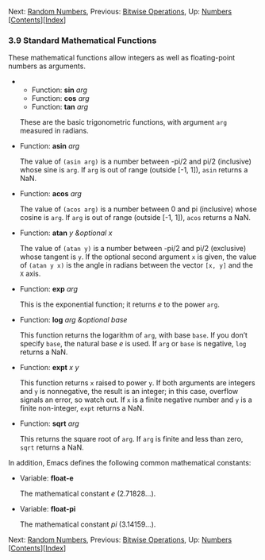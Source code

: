 <!-- This is the GNU Emacs Lisp Reference Manual
corresponding to Emacs version 27.2.

Copyright (C) 1990-1996, 1998-2021 Free Software Foundation,
Inc.

Permission is granted to copy, distribute and/or modify this document
under the terms of the GNU Free Documentation License, Version 1.3 or
any later version published by the Free Software Foundation; with the
Invariant Sections being "GNU General Public License," with the
Front-Cover Texts being "A GNU Manual," and with the Back-Cover
Texts as in (a) below.  A copy of the license is included in the
section entitled "GNU Free Documentation License."

(a) The FSF's Back-Cover Text is: "You have the freedom to copy and
modify this GNU manual.  Buying copies from the FSF supports it in
developing GNU and promoting software freedom." -->

<!-- Created by GNU Texinfo 6.7, http://www.gnu.org/software/texinfo/ -->

Next: [Random Numbers](Random-Numbers.html), Previous: [Bitwise Operations](Bitwise-Operations.html), Up: [Numbers](Numbers.html)   \[[Contents](index.html#SEC_Contents "Table of contents")]\[[Index](Index.html "Index")]

### 3.9 Standard Mathematical Functions

These mathematical functions allow integers as well as floating-point numbers as arguments.

*   *   Function: **sin** *arg*
    *   Function: **cos** *arg*
    *   Function: **tan** *arg*

    These are the basic trigonometric functions, with argument `arg` measured in radians.

<!---->

*   Function: **asin** *arg*

    The value of `(asin arg)` is a number between -pi/2 and pi/2 (inclusive) whose sine is `arg`. If `arg` is out of range (outside \[-1, 1]), `asin` returns a NaN.

<!---->

*   Function: **acos** *arg*

    The value of `(acos arg)` is a number between 0 and pi (inclusive) whose cosine is `arg`. If `arg` is out of range (outside \[-1, 1]), `acos` returns a NaN.

<!---->

*   Function: **atan** *y \&optional x*

    The value of `(atan y)` is a number between -pi/2 and pi/2 (exclusive) whose tangent is `y`. If the optional second argument `x` is given, the value of `(atan y x)` is the angle in radians between the vector `[x, y]` and the `X` axis.

<!---->

*   Function: **exp** *arg*

    This is the exponential function; it returns *e* to the power `arg`.

<!---->

*   Function: **log** *arg \&optional base*

    This function returns the logarithm of `arg`, with base `base`. If you don’t specify `base`, the natural base *e* is used. If `arg` or `base` is negative, `log` returns a NaN.

<!---->

*   Function: **expt** *x y*

    This function returns `x` raised to power `y`. If both arguments are integers and `y` is nonnegative, the result is an integer; in this case, overflow signals an error, so watch out. If `x` is a finite negative number and `y` is a finite non-integer, `expt` returns a NaN.

<!---->

*   Function: **sqrt** *arg*

    This returns the square root of `arg`. If `arg` is finite and less than zero, `sqrt` returns a NaN.

In addition, Emacs defines the following common mathematical constants:

*   Variable: **float-e**

    The mathematical constant *e* (2.71828…).

<!---->

*   Variable: **float-pi**

    The mathematical constant *pi* (3.14159…).

Next: [Random Numbers](Random-Numbers.html), Previous: [Bitwise Operations](Bitwise-Operations.html), Up: [Numbers](Numbers.html)   \[[Contents](index.html#SEC_Contents "Table of contents")]\[[Index](Index.html "Index")]
